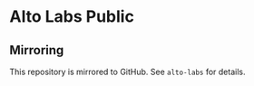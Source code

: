 # Alto Labs Public

## Mirroring

This repository is mirrored to GitHub. See `alto-labs` for details.

